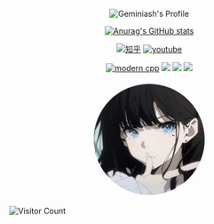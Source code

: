 <div id="title" align=center>

![Geminiash's Profile](https://readme-typing-svg.herokuapp.com?font=Segoe+Script&center=true&lines=Geminiash)

[![Anurag's GitHub stats](https://github-readme-stats.vercel.app/api?username=Geminiash&show_icons=true&theme=tokyonight)](https://github.com/Geminiash)

[![知乎](https://img.shields.io/badge/%E7%9F%A5%E4%B9%8E-Geminiash-yello)](https://www.zhihu.com/people/o4ze4r)
[![youtube](https://img.shields.io/badge/video-YouTube-red)](https://www.youtube.com/channel/UCey35Do4RGewqr-6EiaCJrg)

[![modern cpp](https://img.shields.io/badge/code-Modern%20C++-blue)](https://learn.microsoft.com/zh-cn/cpp/cpp/welcome-back-to-cpp-modern-cpp) 
![](https://img.shields.io/badge/讨厌-学习-yellow) 
![](https://img.shields.io/badge/性格-开朗-red) 
![](https://img.shields.io/badge/爱好-二次元-red)

<img src="image/4d7de1a225e39519b40ec3c908d22ca5.jpg" alt="头像" width="200" height="200" style="border-radius: 50%; object-fit: cover; margin: 20px auto; display: block;">

</div>

![Visitor Count](https://profile-counter.glitch.me/Geminiash/count.svg)
